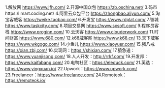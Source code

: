 1.解放网 https://www.jfh.com/
2.开源中国众包 https://zb.oschina.net/
3.码市 https:/l mart.coding.net/
4.阿里云众包平台 https://zhongbao.aliyun.com/
5.淘宝客威客 https://weike.taobao.com/
6.开发宝 https://www.rdplat.com/
7.智城 https://www.taskcity.com/
8.项目交易网 https://www.sxsoft.com/
9.程序员客栈 https://www.proginn.com/
10.云沃客 https://www.clouderwork.com/
11.时间财富 https://www.680.com/
12.k68威客网 https://www.k68.cn/
13.天下威客 https://www.wkgogo.com/
14.小鱼儿 https://www.xiaoyuer.com/
15.猪八戒 https://xian.zbj.com/
16.实现网：https://shixian.com/
17.猿急送：https://www.yuanjisong.com/
18.人人开发：http://rrkf.com/
19.开发邦：https://www.kaifabang.com/
20.电鸭社区：https://eleduck.com/
21.英选：https://www.yingxuan.io/
22.Upwork：https://www.upwork.com/
23.Freelancer：https://www.freelance.com/
24.Remoteok：https://remoteok.io/